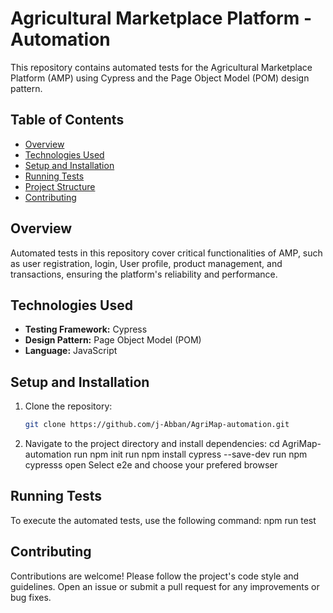 # Agricultural Marketplace Platform - Automation

This repository contains automated tests for the Agricultural Marketplace Platform (AMP) using Cypress and the Page Object Model (POM) design pattern.

## Table of Contents
- [Overview](#overview)
- [Technologies Used](#technologies-used)
- [Setup and Installation](#setup-and-installation)
- [Running Tests](#running-tests)
- [Project Structure](#project-structure)
- [Contributing](#contributing)

## Overview
Automated tests in this repository cover critical functionalities of AMP, such as user registration, login, User profile, product management, and transactions, ensuring the platform's reliability and performance.

## Technologies Used
- **Testing Framework:** Cypress
- **Design Pattern:** Page Object Model (POM)
- **Language:** JavaScript

## Setup and Installation
1. Clone the repository:
   ```bash
   git clone https://github.com/j-Abban/AgriMap-automation.git

2. Navigate to the project directory and install dependencies:
 cd AgriMap-automation
 run npm init
 run npm install cypress --save-dev
 run npm cypresss open
 Select e2e and choose your prefered browser
 

 ## Running Tests
 To execute the automated tests, use the following command:
 npm run test

## Contributing
Contributions are welcome! Please follow the project's code style and guidelines. Open an issue or submit a pull request for any improvements or bug fixes.
